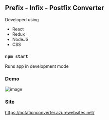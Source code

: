 ## Prefix - Infix - Postfix Converter

Developed using
- React
- Redux
- NodeJS
- CSS

### `npm start`
Runs app in development mode

### Demo
![image](https://user-images.githubusercontent.com/27736357/202984906-65c24b2d-360f-4025-8f0c-1a562a84e19d.png)


### Site
https://notationconverter.azurewebsites.net/

